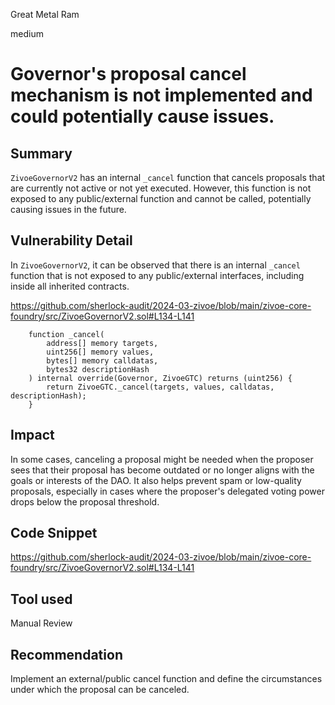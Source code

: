 Great Metal Ram

medium

# Governor's proposal cancel mechanism is not implemented and could potentially cause issues.

## Summary

`ZivoeGovernorV2` has an internal `_cancel` function that cancels proposals that are currently not active or not yet executed. However, this function is not exposed to any public/external function and cannot be called, potentially causing issues in the future.

## Vulnerability Detail

In `ZivoeGovernorV2`, it can be observed that there is an internal `_cancel` function that is not exposed to any public/external interfaces, including inside all inherited contracts.

https://github.com/sherlock-audit/2024-03-zivoe/blob/main/zivoe-core-foundry/src/ZivoeGovernorV2.sol#L134-L141

```solidity
    function _cancel(
        address[] memory targets, 
        uint256[] memory values, 
        bytes[] memory calldatas, 
        bytes32 descriptionHash
    ) internal override(Governor, ZivoeGTC) returns (uint256) {
        return ZivoeGTC._cancel(targets, values, calldatas, descriptionHash);
    }
```

## Impact

In some cases, canceling a proposal might be needed when the proposer sees that their proposal has become outdated or no longer aligns with the goals or interests of the DAO. It also helps prevent spam or low-quality proposals, especially in cases where the proposer's delegated voting power drops below the proposal threshold.

## Code Snippet

https://github.com/sherlock-audit/2024-03-zivoe/blob/main/zivoe-core-foundry/src/ZivoeGovernorV2.sol#L134-L141

## Tool used

Manual Review

## Recommendation

Implement an external/public cancel function and define the circumstances under which the proposal can be canceled.
